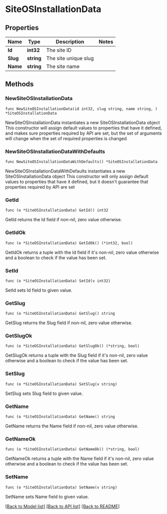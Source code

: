 # SiteOSInstallationData

## Properties

Name | Type | Description | Notes
------------ | ------------- | ------------- | -------------
**Id** | **int32** | The site ID | 
**Slug** | **string** | The site unique slug | 
**Name** | **string** | The site name | 

## Methods

### NewSiteOSInstallationData

`func NewSiteOSInstallationData(id int32, slug string, name string, ) *SiteOSInstallationData`

NewSiteOSInstallationData instantiates a new SiteOSInstallationData object
This constructor will assign default values to properties that have it defined,
and makes sure properties required by API are set, but the set of arguments
will change when the set of required properties is changed

### NewSiteOSInstallationDataWithDefaults

`func NewSiteOSInstallationDataWithDefaults() *SiteOSInstallationData`

NewSiteOSInstallationDataWithDefaults instantiates a new SiteOSInstallationData object
This constructor will only assign default values to properties that have it defined,
but it doesn't guarantee that properties required by API are set

### GetId

`func (o *SiteOSInstallationData) GetId() int32`

GetId returns the Id field if non-nil, zero value otherwise.

### GetIdOk

`func (o *SiteOSInstallationData) GetIdOk() (*int32, bool)`

GetIdOk returns a tuple with the Id field if it's non-nil, zero value otherwise
and a boolean to check if the value has been set.

### SetId

`func (o *SiteOSInstallationData) SetId(v int32)`

SetId sets Id field to given value.


### GetSlug

`func (o *SiteOSInstallationData) GetSlug() string`

GetSlug returns the Slug field if non-nil, zero value otherwise.

### GetSlugOk

`func (o *SiteOSInstallationData) GetSlugOk() (*string, bool)`

GetSlugOk returns a tuple with the Slug field if it's non-nil, zero value otherwise
and a boolean to check if the value has been set.

### SetSlug

`func (o *SiteOSInstallationData) SetSlug(v string)`

SetSlug sets Slug field to given value.


### GetName

`func (o *SiteOSInstallationData) GetName() string`

GetName returns the Name field if non-nil, zero value otherwise.

### GetNameOk

`func (o *SiteOSInstallationData) GetNameOk() (*string, bool)`

GetNameOk returns a tuple with the Name field if it's non-nil, zero value otherwise
and a boolean to check if the value has been set.

### SetName

`func (o *SiteOSInstallationData) SetName(v string)`

SetName sets Name field to given value.



[[Back to Model list]](../README.md#documentation-for-models) [[Back to API list]](../README.md#documentation-for-api-endpoints) [[Back to README]](../README.md)


